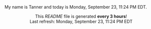 My name is Tanner and today is Monday, September 23, 11:24 PM EDT.

<p align="center">This <i>README</i> file is generated <b>every 3 hours</b>!</br>Last refresh: Monday, September 23, 11:24 PM EDT<br /></p>
